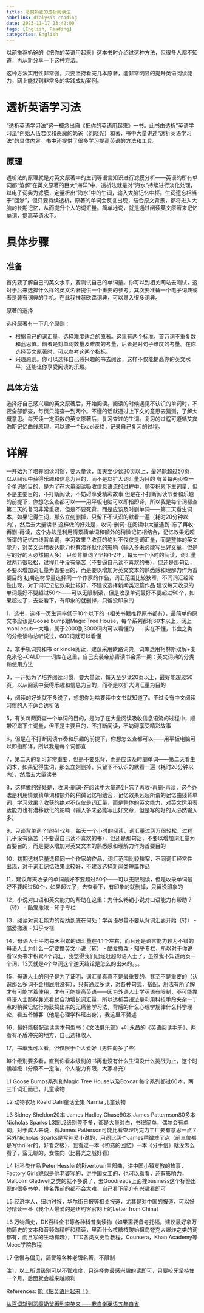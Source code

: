 ```yaml
---
title: 恶魔奶爸的透析阅读法
abbrlink: dialysis-reading
date: 2023-11-17 23:42:00
tags: [English, Reading]
categories: English
---
```


以前推荐奶爸的《把你的英语用起来》这本书时介绍过这种方法，但很多人都不知道，再从新分享一下这种方法。

这种方法实用性非常强，只要坚持看完几本原著，能非常明显的提升英语阅读能力，网上能找到非常多的实践成功案例。

<!--more-->

# 透析英语学习法

“透析英语学习法“这一概念出自《把你的英语用起来》一书。此书由透析”英语学习法”创始人伍君仪和恶魔的奶爸（刘晓光）和著，书中大量讲述“透析英语学习法”的具体内容。书中还提供了很多学习提高英语的方法和工具。

## 原理

透析法的原理就是对英文原著中的生词等语言知识进行滤膜分析——英语的所有单词都“溶解”在英文原著的巨大“海洋”中，透析法就是对“海水”持续进行淡化处理，以电子词典为滤膜，定量析出“海水”中的生词，输入大脑记忆中枢。生词遗忘相当于“回渗”，但只要持续透析，原著的单词会反复出现，结合原文背景，都将进入大脑的长期记忆，从而提升个人的词汇量。简单地说，就是通过阅读英文原著来记忆单词，提高英语水平。

# 具体步骤

## 准备

首先要了解自己的英文水平，要测试自己的单词量。你可以到相关网站去测试，这对于后来选择什么样的英文名著提供一个重要的参考。其次要准备一个电子词典或者是装有词典的手机。在此我推荐欧路词典，可以导入很多词典。

原著的选择

选择原著有一下几个原则：

- 根据自己的词汇量，选择难度适合的原著。这里有两个标准，首万词不重复数和蓝思值。前者是对单词数量及难度的考量，后者是对句子难度的考量。在你选择英文原著时，可以参考这两个指标。
- 兴趣原则。你可以选择自己感兴趣的书去阅读，这样不仅能提高你的英文水平，还能让你享受阅读的乐趣。

## 具体方法

选择好自己感兴趣的英文原著后，开始阅读。阅读的时候遇见不认识的单词时，不要全部都查，每页只能查一到两个。不懂的话就通过上下文的意思去猜测，了解大概意思。每天读一定页数的英文原著后，复习查过的生词。复习的过程可遵循艾宾浩斯记忆曲线原理，可以建一个Excel表格，记录自己复习的过程。

# 详解

一开始为了培养阅读习惯，要大量读，每天至少读20页以上，最好能超过50页，以从阅读中获得乐趣和信息为目的，而不是以扩大词汇量为目的
有关每两页查一个单词的目的，是为了在大量阅读吸收信息语流的过程中，顺带积累下生词量，但不是主要目的，不打断阅读，不妨碍享受精彩故事
但是在不打断阅读节奏和乐趣的前提下，你想怎么查都可以——用平板电脑可以即指即译，所以我是每个词都查
第二天的复习非常重要，但是不要死背，而是应该及时删单词——第二天看生词本，如果记得生词，那么立刻删掉，只留下不认识的默看一遍（耗时20分钟以内），然后去大量读书
这样做的好处是，收词-删词-在阅读中大量遇到-忘了再收-再删-再读，这个办法是利用情景猜单词和额外的稍微记忆相结合，记忆效果远超所谓的记忆曲线背单词，学习效果？收获的绝对不仅仅是词汇量，而是整体的英文能力，对英文运用表达能力也有潜移默化的影响（输入多未必能写出好文章，但是写的好的人必然输入多）
只谈背单词？坚持1-2年，每天一个小时的阅读，词汇量过两万很轻松，过程几乎没有痛苦（不要逼自己读不喜欢的书），但还是那句话，不要以增加词汇量为首要目的，而是要以增加对英文文本的熟悉感和理解力作为首要目的
初期选材尽量选择同一个作家的作品，词汇范围比较狭窄，不同词汇经常性出现，对于词汇记忆效果比较好，不建议选择新闻类短篇作品
建议每天收录的单词最好不要超过50个——可以无限制读，但是收录单词最好不要超过50个，如果超过了，去查看下，有印象的就删掉，只留没印象的

1，选书，选择一页生词率低于10个以下的（相关书籍推荐原书都有），最简单的原文书应该是Goose bump跟Magic Tree House，每个系列都有60本以上，网上mobi epub一大堆，属于2000到3000词内可以看懂的——实在不懂，书虫之类的分级读物总听说过，600词就可以看懂

2，拿手机词典和书 or kindle阅读，建议采用欧路词典，词库选用柯林斯双解+麦克米伦+CALD——词库在这里，自己安装帝热青读书会第一期：英文词典的分类和使用方法

3，一开始为了培养阅读习惯，要大量读，每天至少读20页以上，最好能超过50页，以从阅读中获得乐趣和信息为目的，而不是以扩大词汇量为目的

4，阅读的好处就不多说了，想想你为啥要读中文书就知道了。不过没有中文阅读习惯的人不适合透析法

5，有关每两页查一个单词的目的，是为了在大量阅读吸收信息语流的过程中，顺带积累下生词量，但不是主要目的，不打断阅读，不妨碍享受精彩故事

6，但是在不打断阅读节奏和乐趣的前提下，你想怎么查都可以——用平板电脑可以即指即译，所以我是每个词都查

7，第二天的复习非常重要，但是不要死背，而是应该及时删单词——第二天看生词本，如果记得生词，那么立刻删掉，只留下不认识的默看一遍（耗时20分钟以内），然后去大量读书

8，这样做的好处是，收词-删词-在阅读中大量遇到-忘了再收-再删-再读，这个办法是利用情景猜单词和额外的稍微记忆相结合，记忆效果远超所谓的记忆曲线背单词，学习效果？收获的绝对不仅仅是词汇量，而是整体的英文能力，对英文运用表达能力也有潜移默化的影响（输入多未必能写出好文章，但是写的好的人必然输入多）

9，只谈背单词？坚持1-2年，每天一个小时的阅读，词汇量过两万很轻松，过程几乎没有痛苦（不要逼自己读不喜欢的书），但还是那句话，不要以增加词汇量为首要目的，而是要以增加对英文文本的熟悉感和理解力作为首要目的

10，初期选材尽量选择同一个作家的作品，词汇范围比较狭窄，不同词汇经常性出现，对于词汇记忆效果比较好，不建议选择新闻类短篇作品

11，建议每天收录的单词最好不要超过50个——可以无限制读，但是收录单词最好不要超过50个，如果超过了，去查看下，有印象的就删掉，只留没印象的

12，小说对口语和英文能力的帮助在这里：为什么畅销小说对口语能力有帮助？（转） - 酷爱撒泼 - 知乎专栏

13，阅读对词汇能力的帮助到底在何处：学英语尽量不要从背词汇表开始（转） - 酷爱撒泼 - 知乎专栏

14，母语人士平均每天积累的词汇量在4.1个左右，而且还是语言能力较为不错的母语人士为什么一定要撸英文小说（转） - 酷爱撒泼 - 知乎专栏，所以对于你说看12页书才积累4个词汇，我觉得我们已经赶超母语人士了，虽然我不知道两页一个词，12页就是4个单词这个逆天结论是怎么的出来的。。。

15，母语人士的例子是为了证明，词汇量真真不是最重要的，甚至不是重要的（认识那么多词不会用屁用没有），只有通过多读，对各种句式，搭配，用法有所了解才有可能学着使用，才有可能提高英语——因为外语人士学英语有限制，不可能靠母语人士那样靠光看就自动增长词汇量，所以透析英语法是利用科技手段夹杂一丁点的稍微记忆行为鼓捣出来的无痛苦学习法，背后的什么心理学规律什么科学理论，看五爷博客（他是心理学科班出身），我这里不赘述

16，最好能搭配读读两本句型书：《文法俱乐部》+叶永昌的《英语阅读手册》，两者有矛盾冲突的地方，自己选择收入

17，书单我可以看，但仅限于个人爱好（男性向多了些）

每个级别要多看，直到你看本级别的书再也没有什么生词没什么挑战为止，这个时候越级（分级不一定准，个人能力有限，大家补充）

L1 Goose Bumps系列和Magic Tree House以及Boxcar
每个系列都过60本，两三千词汇而已，儿童读物

L2 动物农场 Roald Dahl童话全集 Narnia
儿童读物

L3 Sidney Sheldon20本 James Hadley Chase90本 James Patternson80多本 Nicholas Sparks
L3跟L2级别差不多，都是大量对白，书很简单，偶尔会有单词，对于成人来说，看James Patterson可能比看查理巧克力工厂要有意思一点？ 另外Nicholas Sparks是写纯爱小说的，用词比两个James稍微难了点（前三位都是写thriller的，好看之极），我看过一本《初恋的回忆》一本《分手信》就没怎么看了，蛮无聊的，女性向（比暮光之城好看）

L4 社科类作品 Peter Hessler的Rivertown三部曲，讲中国小镇支教的故事，Factory Girls貌似是他老婆写的，讲中国女工的，也可以看看，还有影响力，Malcolm Gladwell之类的就不多说了，去Goodreads上面搜business这个标签出现的很多书单，排名靠前的都不会太难，自己看下简介有兴趣看即可

L5 经济学人，纽约时报，华尔街日报等相关报道，尤其是对中国的报道，可以好好精读一番（我个人最爱的是纽约客官网上的Letter from China）

L6 万物简史，DK百科全书等各种科普类读物（如果需要备考托福，建议最好拿万物简史的文本和音频做精听和精读，里面什么核糖核酸始祖鸟夸克大爆炸之类的词都有，而且写的生动有趣），TTC各类文史哲教程，Coursera，Khan Academy等Mooc学院教程

L7 傲慢与偏见，简爱等各种老牌名著，不限制

注1，以上所谓级别可以不管难度，只选择你最感兴趣的读即可，只要咬牙坚持住一个月，后面就会越来越顺利

References:
[能《把英语用起来！》](https://www.cnblogs.com/ramlife/articles/10652371.html)

[从百词斩到恶魔奶爸再到李笑来——我自学英语五年自省](https://www.sohu.com/a/224550753_99891388)                                 
